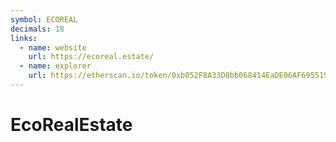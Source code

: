 ```yaml
---
symbol: ECOREAL
decimals: 18
links:
  - name: website
    url: https://ecoreal.estate/
  - name: explorer
    url: https://etherscan.io/token/0xb052F8A33D8bb068414EaDE06AF6955199f9f010
---
```


# EcoRealEstate
